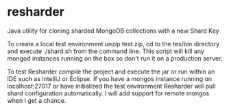 resharder
=========

Java utility for cloning sharded MongoDB collections with a new Shard Key

To create a local test environment unzip test.zip, cd to the tes/bin directory and execute ./shard.sh from the command line.  This script will kill any mongod instances running on the box so don't run it on a production server.

To test Resharder compile the project and execute the jar or run within an IDE such as IntelliJ or Eclipse.  If you have a mongos instance running on localhost:27017 or have initialized the test environment Resharder will pull shard configuration automatically.  I will add support for remote mongos when I get a chance.
